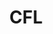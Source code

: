 ---
title: CFL
crosslinks:
- livven
- CFLStreams
- onguardforthee
- nfl
- VictoriaBC
- minnesotavikings
- halifax
- gamedev
- tfc
- AskReddit
- Pay_Respects
- CanadianPL
---
